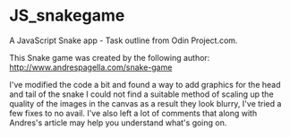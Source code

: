 JS_snakegame
============

A JavaScript Snake app - Task outline from Odin Project.com.

This Snake game was created by the following author: http://www.andrespagella.com/snake-game 

I've modified the code a bit and found a way to add graphics for the head and tail of the snake I could not find a suitable method of scaling up the quality of the images in the canvas as a result they look blurry, I've tried a few fixes to no avail. I've also left a lot of comments that along with Andres's article may help you understand what's going on.



